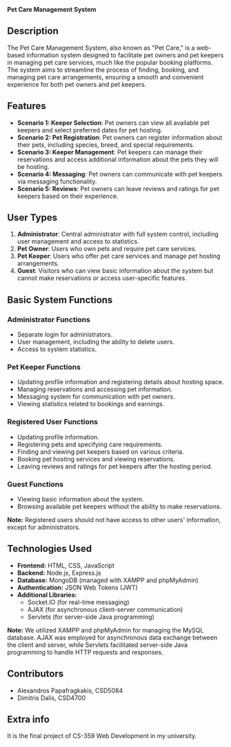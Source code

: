 <summary><strong>Pet Care Management System </strong></summary>

## Description

The Pet Care Management System, also known as "Pet Care," is a web-based information system designed to facilitate pet owners and pet keepers in managing pet care services, much like the popular booking platforms. The system aims to streamline the process of finding, booking, and managing pet care arrangements, ensuring a smooth and convenient experience for both pet owners and pet keepers.

## Features

- **Scenario 1: Keeper Selection**: Pet owners can view all available pet keepers and select preferred dates for pet hosting.
- **Scenario 2: Pet Registration**: Pet owners can register information about their pets, including species, breed, and special requirements.
- **Scenario 3: Keeper Management**: Pet keepers can manage their reservations and access additional information about the pets they will be hosting.
- **Scenario 4: Messaging**: Pet owners can communicate with pet keepers via messaging functionality.
- **Scenario 5: Reviews**: Pet owners can leave reviews and ratings for pet keepers based on their experience.

## User Types

1. **Administrator**: Central administrator with full system control, including user management and access to statistics.
2. **Pet Owner**: Users who own pets and require pet care services.
3. **Pet Keeper**: Users who offer pet care services and manage pet hosting arrangements.
4. **Guest**: Visitors who can view basic information about the system but cannot make reservations or access user-specific features.

## Basic System Functions

### Administrator Functions
- Separate login for administrators.
- User management, including the ability to delete users.
- Access to system statistics.

### Pet Keeper Functions
- Updating profile information and registering details about hosting space.
- Managing reservations and accessing pet information.
- Messaging system for communication with pet owners.
- Viewing statistics related to bookings and earnings.

### Registered User Functions
- Updating profile information.
- Registering pets and specifying care requirements.
- Finding and viewing pet keepers based on various criteria.
- Booking pet hosting services and viewing reservations.
- Leaving reviews and ratings for pet keepers after the hosting period.

### Guest Functions
- Viewing basic information about the system.
- Browsing available pet keepers without the ability to make reservations.

**Note:** Registered users should not have access to other users' information, except for administrators.

## Technologies Used
- **Frontend:** HTML, CSS, JavaScript
- **Backend:** Node.js, Express.js
- **Database:** MongoDB (managed with XAMPP and phpMyAdmin)
- **Authentication:** JSON Web Tokens (JWT)
- **Additional Libraries:** 
    - Socket.IO (for real-time messaging)
    - AJAX (for asynchronous client-server communication)
    - Servlets (for server-side Java programming)

**Note:** We utilized XAMPP and phpMyAdmin for managing the MySQL database. AJAX was employed for asynchronous data exchange between the client and server, while Servlets facilitated server-side Java programming to handle HTTP requests and responses.

## Contributors
- Alexandros Papafragkakis, CSD5084
- Dimitris Dalis, CSD4700

## Extra info
It is the final project of CS-359 Web Development in my university.
